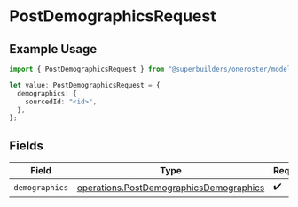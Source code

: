 # PostDemographicsRequest

## Example Usage

```typescript
import { PostDemographicsRequest } from "@superbuilders/oneroster/models/operations";

let value: PostDemographicsRequest = {
  demographics: {
    sourcedId: "<id>",
  },
};
```

## Fields

| Field                                                                                              | Type                                                                                               | Required                                                                                           | Description                                                                                        |
| -------------------------------------------------------------------------------------------------- | -------------------------------------------------------------------------------------------------- | -------------------------------------------------------------------------------------------------- | -------------------------------------------------------------------------------------------------- |
| `demographics`                                                                                     | [operations.PostDemographicsDemographics](../../models/operations/postdemographicsdemographics.md) | :heavy_check_mark:                                                                                 | N/A                                                                                                |